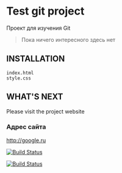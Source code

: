 Test git project
================

Проект для изучения Git

> Пока ничего интересного здесь нет

INSTALLATION
------------

        
    index.html
    style.css
      

WHAT'S NEXT
-----------

Please visit the project website 

### Адрес сайта

<http://google.ru>

[![Build Status](http://google.ru)](http://google.ru)

[![Build Status](https://secure.travis-ci.org/yiisoft/yii.png)](http://travis-ci.org/yiisoft/yii)
 
